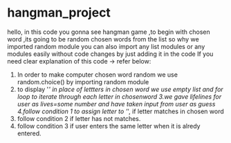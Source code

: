 # hangman_project
hello, in  this code  you gonna see hangman game ,to begin with chosen word ,its going to be random chosen words from the list  so why we imported random module 
you can also import any list modules or any modules easily without code changes by just adding it in the code 
If you need  clear explanation of this code -> refer below:
1. In order to make computer chosen word random we use random.choice() by importing random module
2. to display '_' in place of lettters in chosen word we use empty list and for loop  to iterate through each letter in chosenword
3.we gave lifelines for user as lives=some number and have taken input from user as guess
4.follow condition 1  to assign letter to '_', if letter matches in chosen word
5. follow condition 2 if letter has not matches.
6. follow condition 3 if user enters the same letter when it is alredy entered.
